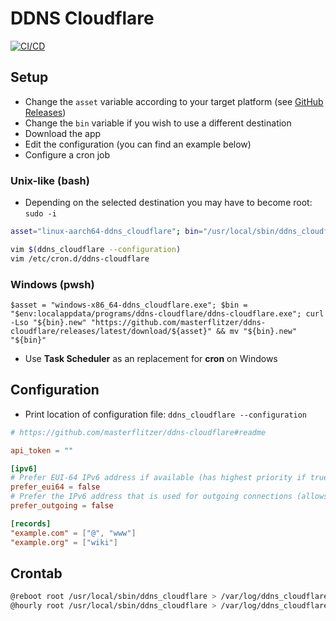 # DDNS Cloudflare

[![CI/CD](https://github.com/masterflitzer/ddns-cloudflare/actions/workflows/main.yml/badge.svg)](https://github.com/masterflitzer/ddns-cloudflare/actions/workflows/main.yml)

## Setup

- Change the `asset` variable according to your target platform (see [GitHub Releases](https://github.com/masterflitzer/ddns-cloudflare/releases))
- Change the `bin` variable if you wish to use a different destination
- Download the app
- Edit the configuration (you can find an example below)
- Configure a cron job

### Unix-like (bash)

- Depending on the selected destination you may have to become root: `sudo -i`

```bash
asset="linux-aarch64-ddns_cloudflare"; bin="/usr/local/sbin/ddns_cloudflare"; curl -Lso "${bin}.new" "https://github.com/masterflitzer/ddns-cloudflare/releases/latest/download/${asset}" && mv "${bin}.new" "${bin}" && chmod 0754 "${bin}"

vim $(ddns_cloudflare --configuration)
vim /etc/cron.d/ddns-cloudflare
```

### Windows (pwsh)

```pwsh
$asset = "windows-x86_64-ddns_cloudflare.exe"; $bin = "$env:localappdata/programs/ddns-cloudflare/ddns-cloudflare.exe"; curl -Lso "${bin}.new" "https://github.com/masterflitzer/ddns-cloudflare/releases/latest/download/${asset}" && mv "${bin}.new" "${bin}"
```

- Use **Task Scheduler** as an replacement for **cron** on Windows

## Configuration

- Print location of configuration file: `ddns_cloudflare --configuration`

```toml
# https://github.com/masterflitzer/ddns-cloudflare#readme

api_token = ""

[ipv6]
# Prefer EUI-64 IPv6 address if available (has highest priority if true)
prefer_eui64 = false
# Prefer the IPv6 address that is used for outgoing connections (allows DDNS with privacy extensions)
prefer_outgoing = false

[records]
"example.com" = ["@", "www"]
"example.org" = ["wiki"]
```

## Crontab

```bash
@reboot root /usr/local/sbin/ddns_cloudflare > /var/log/ddns_cloudflare.log 2>&1
@hourly root /usr/local/sbin/ddns_cloudflare > /var/log/ddns_cloudflare.log 2>&1
```
